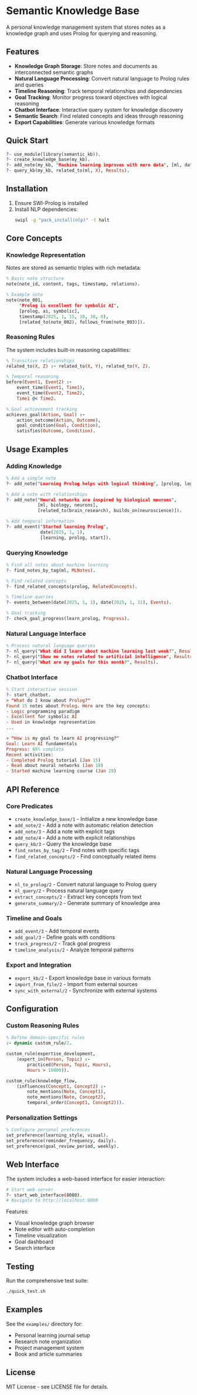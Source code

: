 # Semantic Knowledge Base

A personal knowledge management system that stores notes as a knowledge graph and uses Prolog for querying and reasoning.

## Features

- **Knowledge Graph Storage**: Store notes and documents as interconnected semantic graphs
- **Natural Language Processing**: Convert natural language to Prolog rules and queries
- **Timeline Reasoning**: Track temporal relationships and dependencies
- **Goal Tracking**: Monitor progress toward objectives with logical reasoning
- **Chatbot Interface**: Interactive query system for knowledge discovery
- **Semantic Search**: Find related concepts and ideas through reasoning
- **Export Capabilities**: Generate various knowledge formats

## Quick Start

```prolog
?- use_module(library(semantic_kb)).
?- create_knowledge_base(my_kb).
?- add_note(my_kb, "Machine learning improves with more data", [ml, data, improvement]).
?- query_kb(my_kb, related_to(ml, X), Results).
```

## Installation

1. Ensure SWI-Prolog is installed
2. Install NLP dependencies:
   ```bash
   swipl -g "pack_install(nlp)" -t halt
   ```

## Core Concepts

### Knowledge Representation

Notes are stored as semantic triples with rich metadata:

```prolog
% Basic note structure
note(note_id, content, tags, timestamp, relations).

% Example note
note(note_001, 
     "Prolog is excellent for symbolic AI", 
     [prolog, ai, symbolic], 
     timestamp(2025, 1, 15, 10, 30, 0),
     [related_to(note_002), follows_from(note_003)]).
```

### Reasoning Rules

The system includes built-in reasoning capabilities:

```prolog
% Transitive relationships
related_to(X, Z) :- related_to(X, Y), related_to(Y, Z).

% Temporal reasoning
before(Event1, Event2) :- 
    event_time(Event1, Time1),
    event_time(Event2, Time2),
    Time1 @< Time2.

% Goal achievement tracking
achieves_goal(Action, Goal) :-
    action_outcome(Action, Outcome),
    goal_condition(Goal, Condition),
    satisfies(Outcome, Condition).
```

## Usage Examples

### Adding Knowledge

```prolog
% Add a simple note
?- add_note("Learning Prolog helps with logical thinking", [prolog, logic, learning]).

% Add a note with relationships
?- add_note("Neural networks are inspired by biological neurons", 
            [ml, biology, neurons],
            [related_to(brain_research), builds_on(neuroscience)]).

% Add temporal information
?- add_event("Started learning Prolog", 
             date(2025, 1, 1),
             [learning, prolog, start]).
```

### Querying Knowledge

```prolog
% Find all notes about machine learning
?- find_notes_by_tag(ml, MLNotes).

% Find related concepts
?- find_related_concepts(prolog, RelatedConcepts).

% Timeline queries
?- events_between(date(2025, 1, 1), date(2025, 1, 31), Events).

% Goal tracking
?- check_goal_progress(learn_prolog, Progress).
```

### Natural Language Interface

```prolog
% Process natural language queries
?- nl_query("What did I learn about machine learning last week?", Results).
?- nl_query("Show me notes related to artificial intelligence", Results).
?- nl_query("What are my goals for this month?", Results).
```

### Chatbot Interface

```prolog
% Start interactive session
?- start_chatbot.
> "What do I know about Prolog?"
Found 15 notes about Prolog. Here are the key concepts:
- Logic programming paradigm
- Excellent for symbolic AI
- Used in knowledge representation
...

> "How is my goal to learn AI progressing?"
Goal: Learn AI fundamentals
Progress: 65% complete
Recent activities:
- Completed Prolog tutorial (Jan 15)
- Read about neural networks (Jan 18)
- Started machine learning course (Jan 20)
```

## API Reference

### Core Predicates

- `create_knowledge_base/1` - Initialize a new knowledge base
- `add_note/2` - Add a note with automatic relation detection
- `add_note/3` - Add a note with explicit tags
- `add_note/4` - Add a note with explicit relationships
- `query_kb/3` - Query the knowledge base
- `find_notes_by_tag/2` - Find notes with specific tags
- `find_related_concepts/2` - Find conceptually related items

### Natural Language Processing

- `nl_to_prolog/2` - Convert natural language to Prolog query
- `nl_query/2` - Process natural language query
- `extract_concepts/2` - Extract key concepts from text
- `generate_summary/2` - Generate summary of knowledge area

### Timeline and Goals

- `add_event/3` - Add temporal events
- `add_goal/3` - Define goals with conditions
- `track_progress/2` - Track goal progress
- `timeline_analysis/2` - Analyze temporal patterns

### Export and Integration

- `export_kb/2` - Export knowledge base in various formats
- `import_from_file/2` - Import from external sources
- `sync_with_external/2` - Synchronize with external systems

## Configuration

### Custom Reasoning Rules

```prolog
% Define domain-specific rules
:- dynamic custom_rule/2.

custom_rule(expertise_development,
    (expert_in(Person, Topic) :-
        practiced(Person, Topic, Hours),
        Hours > 10000)).

custom_rule(knowledge_flow,
    (influences(Concept1, Concept2) :-
        note_mentions(Note, Concept1),
        note_mentions(Note, Concept2),
        temporal_order(Concept1, Concept2))).
```

### Personalization Settings

```prolog
% Configure personal preferences
set_preference(learning_style, visual).
set_preference(reminder_frequency, daily).
set_preference(goal_review_period, weekly).
```

## Web Interface

The system includes a web-based interface for easier interaction:

```bash
# Start web server
?- start_web_interface(8080).
# Navigate to http://localhost:8080
```

Features:
- Visual knowledge graph browser
- Note editor with auto-completion
- Timeline visualization
- Goal dashboard
- Search interface

## Testing

Run the comprehensive test suite:

```bash
./quick_test.sh
```

## Examples

See the `examples/` directory for:
- Personal learning journal setup
- Research note organization
- Project management system
- Book and article summaries

## License

MIT License - see LICENSE file for details.

